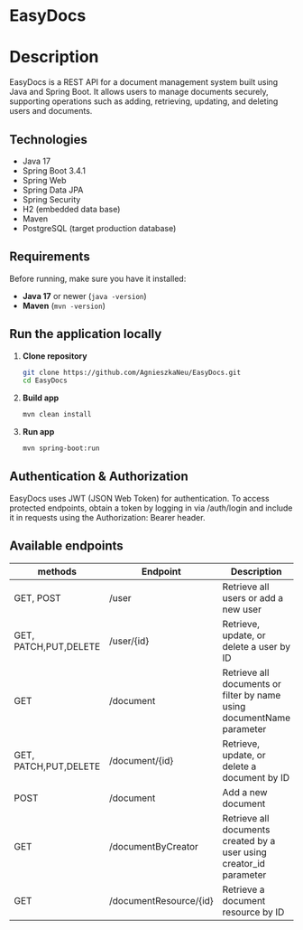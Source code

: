 # EasyDocs

# Description

EasyDocs is a REST API for a document management system built using Java and Spring Boot. It allows users to manage documents securely, supporting operations such as adding, retrieving, updating, and deleting users and documents.

## Technologies

- Java 17
- Spring Boot 3.4.1
- Spring Web
- Spring Data JPA
- Spring Security
- H2 (embedded data base)
- Maven
- PostgreSQL (target production database)
  
## Requirements

Before running, make sure you have it installed:

- **Java 17** or newer (`java -version`)
- **Maven** (`mvn -version`)

## Run the application locally

1. **Clone repository**
   ```sh
   git clone https://github.com/AgnieszkaNeu/EasyDocs.git
   cd EasyDocs
   ```
2. **Build app**
   ```sh
   mvn clean install
   ```
3. **Run app**
   ```sh
   mvn spring-boot:run
   ```
   
## Authentication & Authorization
EasyDocs uses JWT (JSON Web Token) for authentication.
To access protected endpoints, obtain a token by logging in via /auth/login and include it in requests using the Authorization: Bearer <TOKEN> header.

## Available endpoints
| methods  | Endpoint      | Description                        | Authorisation
|---------|---------------|------------------------------------|---------------|
| GET, POST     |/user   |Retrieve all users or add a new user | Permit all
| GET, PATCH,PUT,DELETE     |/user/{id}  | Retrieve, update, or delete a user by ID    | Permit all
| GET |/document |Retrieve all documents or filter by name using documentName parameter | authenticated
| GET, PATCH,PUT,DELETE | /document/{id} | Retrieve, update, or delete a document by ID| authenticated
| POST | /document |Add a new document| authenticated
| GET | /documentByCreator |Retrieve all documents created by a user using creator_id parameter| authenticated
| GET | /documentResource/{id} |Retrieve a document resource by ID | authenticated
